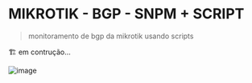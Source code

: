 # MIKROTIK - BGP - SNPM + SCRIPT

> monitoramento de bgp da mikrotik usando scripts

🏗️ em contrução...

![image](https://user-images.githubusercontent.com/23584038/147112715-7ca5470a-de49-4ab8-990a-6f492a9bfda8.png)
